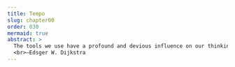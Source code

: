 ```yaml
---
title: Tempo
slug: chapter00
order: 030
mermaid: true
abstract: >
  The tools we use have a profound and devious influence on our thinking habits, and therefore, on our thinking abilities.
  <br>—Edsger W. Dijkstra
---
```


